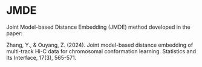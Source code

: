 # JMDE

Joint Model-based Distance Embedding (JMDE) method developed in the paper:

Zhang, Y., & Ouyang, Z. (2024). Joint model-based distance embedding of multi-track Hi-C data for chromosomal conformation learning. Statistics and Its Interface, 17(3), 565-571.
